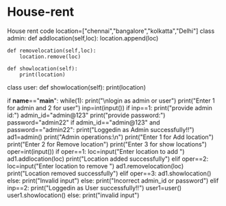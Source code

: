 # House-rent
House rent code
location=["chennai","bangalore","kolkatta","Delhi"]
class admin:
    def addlocation(self,loc):
        location.append(loc)
    
    def removelocation(self,loc):
        location.remove(loc)
        
    def showlocation(self):
        print(location)

class user:
    def showlocation(self):
        print(location)


if __name__=="__main__":
    while(1):
        print("\nlogin as admin or user")
        print("Enter 1 for admin and 2 for user")
        inp=int(input())
        if inp==1:
            print("provide admin id:")
            admin_id="admin@123"
            print("provide password:")
            password="admin22"
            if admin_id=="admin@123" and password=="admin22":
                print("Loggedin as Admin successfully!!")
                ad1=admin()
                print("Admin operations:\n")
                print("Enter 1 for Add location")
                print("Enter 2 for Remove location")
                print("Enter 3 for show locations")
                oper=int(input())
                if oper==1:
                    loc=input("Enter location to add ")
                    ad1.addlocation(loc)
                    print("Location added successfully")
                elif oper==2:
                    loc=input("Enter location to remove ")
                    ad1.removelocation(loc)
                    print("Location removed successfully")
                elif oper==3:
                    ad1.showlocation()
                else:
                    print("Invalid input")
            else:
                print("Incorrect admin_id or password")
        elif inp==2:
            print("Loggedin as User successfully!!")
            user1=user()
            user1.showlocation()
        else:
            print("invalid input")
    
    
    
        

